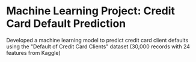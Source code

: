 # Machine Learning Project: Credit Card Default Prediction
Developed a machine learning model to predict credit card client defaults using the "Default of Credit Card Clients" dataset (30,000 records with 24 features from Kaggle)
